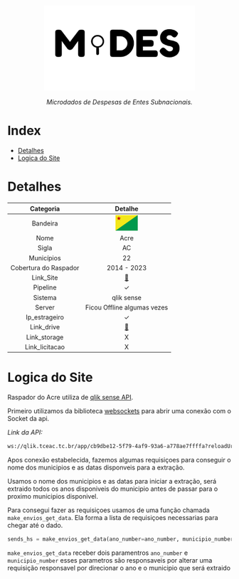 <!-- Header -->
<p align="center">
  <a href="https://basedosdados.org">
    <img src="/docs/images/logo1_mides_black.png" width="340" alt="MiDES">
  </a>
</p>

<p align="center">
    <em>Microdados de Despesas de Entes Subnacionais.</em>
</p>

# Index

- [Detalhes](#detalhes)
- [Logica do Site](#logica-do-site)

# Detalhes
Categoria|Detalhe|
|:-:|:-:|
Bandeira|<img src="/docs/images/flags/ac.png" width=50>
Nome|Acre
Sigla| AC
Municípios| 22
Cobertura do Raspador| 2014 - 2023
Link_Site| [:link:](http://qlik.tceac.tc.br/extensions/gastospublicos/gastospublicos.html?_ga=2.234985153.1351290455.1696941468-160473323.1696941468&_gl=1*1udkbll*_ga*MTYwNDczMzIzLjE2OTY5NDE0Njg.*_ga_7W9X95Q11R*MTY5Njk0MTQ2Ny4xLjEuMTY5Njk0MTU4NS4wLjAuMA..*_ga_BGWR95NM02*MTY5Njk0MTQ2Ny4xLjEuMTY5Njk0MTU4NS4wLjAuMA..)
Pipeline|✓
Sistema|qlik sense
Server|Ficou Offline algumas vezes
Ip_estrageiro|✓
Link_drive|[:link:](https://drive.google.com/drive/u/0/folders/1XRxr0CilhDWyiGfa2XPFcFZRCzUTdpz3)
Link_storage|X
Link_licitacao|X

# Logica do Site

Raspador do Acre utiliza de [qlik sense API](https://help.qlik.com/en-US/sense-developer/May2024/Subsystems/EngineJSONAPI/Content/introduction.htm).

Primeiro utilizamos da biblioteca [websockets](https://pypi.org/project/websockets/) para abrir uma conexão com o Socket da api.

*Link da API:* 
```bash
ws://qlik.tceac.tc.br/app/cb9dbe12-5f79-4af9-93a6-a778ae7ffffa?reloadUri=http%3A%2F%2Fqlik.tceac.tc.br%2Fextensions%2Fgastospublicos%2Fgastospublicos.html%3F_ga%3D2.234985153.1351290455.1696941468-160473323.1696941468%26_gl%3D1*1udkbll*_ga*MTYwNDczMzIzLjE2OTY5NDE0Njg.*_ga_7W9X95Q11R*MTY5Njk0MTQ2Ny4xLjEuMTY5Njk0MTU4NS4wLjAuMA..*_ga_BGWR95NM02*MTY5Njk0MTQ2Ny4xLjEuMTY5Njk0MTU4NS4wLjAuMA..
```
Apos conexão estabelecida, fazemos algumas requisiçoes para conseguir o nome dos municipios e as datas disponveis para a extração.

Usamos o nome dos municipios e as datas para iniciar a extração, será extraido todos os anos disponiveis do municipio antes de passar para o proximo municipios disponivel.

Para consegui fazer as requisiçoes usamos de uma função chamada `make_envios_get_data`. Ela forma a lista de requisiçoes necessarias para chegar até o dado.

```py
sends_hs = make_envios_get_data(ano_number=ano_number, municipio_number=municipio_number)
```
`make_envios_get_data` receber dois paramentros `ano_number` e `municipio_number` esses parametros são responsaveis por alterar uma requisição responsavel por direcionar o ano e o municipio que será extraido
